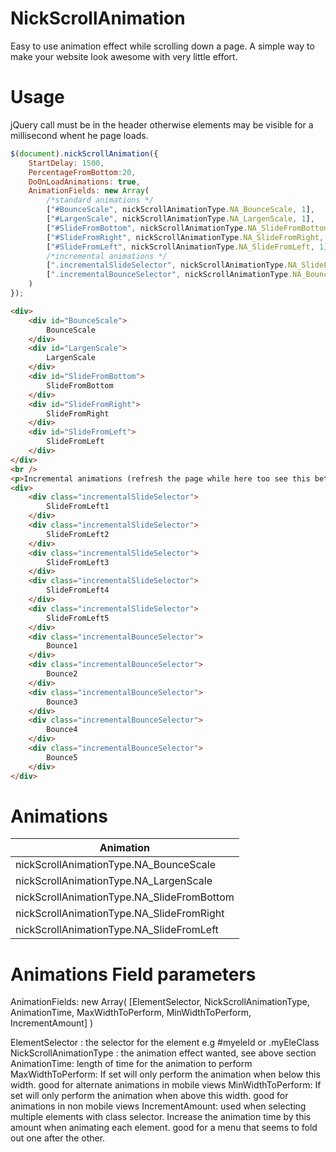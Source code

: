 # NickScrollAnimation
Easy to use animation effect while scrolling down a page.  A simple way to make your website look awesome with very little effort.

# Usage

jQuery call must be in the header otherwise elements may be visible for a millisecond whent he page loads.
```jsx
$(document).nickScrollAnimation({
    StartDelay: 1500,
    PercentageFromBottom:20,
    DoOnLoadAnimations: true,
    AnimationFields: new Array(
        /*standard animations */
        ["#BounceScale", nickScrollAnimationType.NA_BounceScale, 1],
        ["#LargenScale", nickScrollAnimationType.NA_LargenScale, 1],
        ["#SlideFromBottom", nickScrollAnimationType.NA_SlideFromBottom, 1],
        ["#SlideFromRight", nickScrollAnimationType.NA_SlideFromRight, 1],
        ["#SlideFromLeft", nickScrollAnimationType.NA_SlideFromLeft, 1],
        /*incremental animations */
        [".incrementalSlideSelector", nickScrollAnimationType.NA_SlideFromLeft, 1, null, null, 1.0],
        [".incrementalBounceSelector", nickScrollAnimationType.NA_BounceScale, 1, null, null, 0.5],
    )
});
```

```html
<div>
    <div id="BounceScale">
        BounceScale
    </div>
    <div id="LargenScale">
        LargenScale
    </div>
    <div id="SlideFromBottom">
        SlideFromBottom
    </div>
    <div id="SlideFromRight">
        SlideFromRight
    </div>
    <div id="SlideFromLeft">
        SlideFromLeft
    </div>
</div>
<br />
<p>Incremental animations (refresh the page while here too see this better, good for menus)</p>
<div>
    <div class="incrementalSlideSelector">
        SlideFromLeft1
    </div>
    <div class="incrementalSlideSelector">
        SlideFromLeft2
    </div>
    <div class="incrementalSlideSelector">
        SlideFromLeft3
    </div>
    <div class="incrementalSlideSelector">
        SlideFromLeft4
    </div>
    <div class="incrementalSlideSelector">
        SlideFromLeft5
    </div>
    <div class="incrementalBounceSelector">
        Bounce1
    </div>
    <div class="incrementalBounceSelector">
        Bounce2
    </div>
    <div class="incrementalBounceSelector">
        Bounce3
    </div>
    <div class="incrementalBounceSelector">
        Bounce4
    </div>
    <div class="incrementalBounceSelector">
        Bounce5
    </div>
</div>
```

# Animations

| Animation |
| --- |
|nickScrollAnimationType.NA_BounceScale|
|nickScrollAnimationType.NA_LargenScale|
|nickScrollAnimationType.NA_SlideFromBottom|
|nickScrollAnimationType.NA_SlideFromRight|
|nickScrollAnimationType.NA_SlideFromLeft|


# Animations Field parameters

AnimationFields: new Array(
    [ElementSelector, NickScrollAnimationType, AnimationTime, MaxWidthToPerform, MinWidthToPerform, IncrementAmount]
)

ElementSelector :  the selector for the element  e.g  #myeleId or .myEleClass
NickScrollAnimationType : the animation effect wanted, see above section
AnimationTime: length of time for the animation to perform
MaxWidthToPerform: If set will only perform the animation when below this width.  good for alternate animations in mobile views
MinWidthToPerform: If set will only perform the animation when above this width.  good for animations in non mobile views
IncrementAmount: used when selecting multiple elements with class selector.  Increase the animation time by this amount when animating each element.  good for a menu that seems to fold out one after the other.
